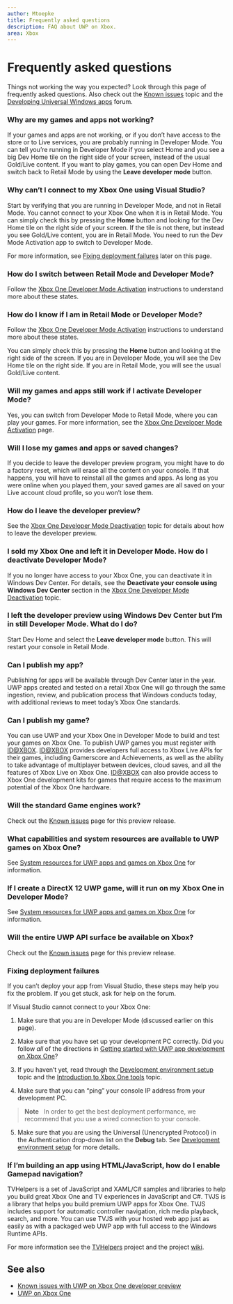 ```yaml
---
author: Mtoepke
title: Frequently asked questions
description: FAQ about UWP on Xbox.
area: Xbox
---
```


# Frequently asked questions

Things not working the way you expected? Look through this page of frequently asked questions. Also check out the [Known issues](known-issues.md) topic and the [Developing Universal Windows apps](https://social.msdn.microsoft.com/Forums/windowsapps/en-US/home?forum=wpdevelop) forum. 

### Why are my games and apps not working?

If your games and apps are not working, or if you don’t have access to the store or to Live services, you are probably running in Developer Mode. You can tell you’re running in Developer Mode if you select Home and you see a big Dev Home tile on the right side of your screen, instead of the usual Gold/Live content. If you want to play games, you can open Dev Home and switch back to Retail Mode by using the **Leave developer mode** button.

### Why can’t I connect to my Xbox One using Visual Studio?

Start by verifying that you are running in Developer Mode, and not in Retail Mode. You cannot connect to your Xbox One when it is in Retail Mode. You can simply check this by pressing the **Home** button and looking for the Dev Home tile on the right side of your screen. If the tile is not there, but instead you see Gold/Live content, you are in Retail Mode. You need to run the Dev Mode Activation app to switch to Developer Mode.

For more information, see [Fixing deployment failures](frequently-asked-questions.md#fixing-deployment-failures) later on this page.

### How do I switch between Retail Mode and Developer Mode?

Follow the [Xbox One Developer Mode Activation](devkit-activation.md) instructions to understand more about these states.

### How do I know if I am in Retail Mode or Developer Mode?

Follow the [Xbox One Developer Mode Activation](devkit-activation.md) instructions to understand more about these states. 

You can simply check this by pressing the **Home** button and looking at the right side of the screen. If you are in Developer Mode, you will see the Dev Home tile on the right side. If you are in Retail Mode, you will see the usual Gold/Live content.

### Will my games and apps still work if I activate Developer Mode?

Yes, you can switch from Developer Mode to Retail Mode, where you can play your games. For more information, see the [Xbox One Developer Mode Activation](devkit-activation.md) page. 

<!-- > **CAUTION**&nbsp;&nbsp;The Xbox Developer Preview System Update includes experimental and early pre-release software. 
This means that some popular games and apps will not work as expected and you may experience occasional crashes and data loss. -->

### Will I lose my games and apps or saved changes?

If you decide to leave the developer preview program, you might have to do a factory reset, which will erase all the content on your console. If that happens, you will have to reinstall all the games and apps. As long as you were online when you played them, your saved games are all saved on your Live account cloud profile, so you won’t lose them.

### How do I leave the developer preview?

See the [Xbox One Developer Mode Deactivation](devkit-deactivation.md) topic for details about how to leave the developer preview.

### I sold my Xbox One and left it in Developer Mode. How do I deactivate Developer Mode?

If you no longer have access to your Xbox One, you can deactivate it in Windows Dev Center. For details, see the **Deactivate your console using Windows Dev Center** section in the [Xbox One Developer Mode Deactivation](devkit-deactivation.md#deactivate-your-console-through-windows-dev-center) topic.

### I left the developer preview using Windows Dev Center but I’m in still Developer Mode. What do I do?

Start Dev Home and select the **Leave developer mode** button. This will restart your console in Retail Mode. 

### Can I publish my app?

Publishing for apps will be available through Dev Center later in the year. UWP apps created and tested on a retail Xbox One will go through the same ingestion, review, and publication process that Windows conducts today, with additional reviews to meet today’s Xbox One standards.

### Can I publish my game?

You can use UWP and your Xbox One in Developer Mode to build and test your games on Xbox One. To publish UWP games you must register with [ID@XBOX](http://www.xbox.com/en-us/Developers/id). 
[ID@XBOX](http://www.xbox.com/en-us/Developers/id) provides developers full access to Xbox Live APIs for their games, including Gamerscore and Achievements, as well as the ability to take advantage of multiplayer between devices, cloud saves, and all the features of Xbox Live on Xbox One. 
[ID@XBOX](http://www.xbox.com/en-us/Developers/id) can also provide access to Xbox One development kits for games that require access to the maximum potential of the Xbox One hardware.

### Will the standard Game engines work?

Check out the [Known issues](known-issues.md) page for this preview release.

### What capabilities and system resources are available to UWP games on Xbox One? 

See [System resources for UWP apps and games on Xbox One](system-resource-allocation.md) for information.

### If I create a DirectX 12 UWP game, will it run on my Xbox One in Developer Mode?

See [System resources for UWP apps and games on Xbox One](system-resource-allocation.md) for information.

### Will the entire UWP API surface be available on Xbox?

Check out the [Known issues](known-issues.md) page for this preview release.

### Fixing deployment failures

If you can’t deploy your app from Visual Studio, these steps may help you fix the problem. If you get stuck, ask for help on the forum.

If Visual Studio cannot connect to your Xbox One:

1. Make sure that you are in Developer Mode (discussed earlier on this page).
2. Make sure that you have set up your development PC correctly. Did you follow *all* of the directions in [Getting started with UWP app development on Xbox One](getting-started.md)? 

3. If you haven’t yet, read through the [Development environment setup](development-environment-setup.md) topic and the [Introduction to Xbox One tools](introduction-to-xbox-tools.md) topic.

4. Make sure that you can “ping” your console IP address from your development PC.
> **Note**
            &nbsp;&nbsp;In order to get the best deployment performance, we recommend that you use a wired connection to your console.

5. Make sure that you are using the Universal (Unencrypted Protocol) in the Authentication drop-down list on the **Debug** tab. See [Development environment setup](development-environment-setup.md) for more details.

<!--6. Make sure you are not hitting a PIN pairing issue; see "Visual Studio/Xbox PIN pairing failures" in the [Known Issues](known-issues.md) topic.-->

<!--
If Visual Studio can connect, but deployment is failing (for example you get this error message: "DEP0700 : Registration of the app failed.(0x80073cf9)"):

1. Make sure that your app is not installed by uninstalling it from the Collections app in the Xbox One shell. 

> **Note**&nbsp;&nbsp;Uninstalling your app from Windows Device Portal (WDP) will not resolve the issue.

2. If your issues persist, uninstall your app or game in the Collections app, leave Developer Mode, restart to Retail Mode, and then switch back to Developer Mode. 
This will clear Dev Storage.

3. If your issues persist, follow the steps above and then use **Reset and keep my games & apps** to delete any stored state on your Xbox One. 
Go to Settings > System > Console info & updates > Reset console, and select the **Reset and keep my games & apps** button.

> **Caution**&nbsp;&nbsp;Doing this will delete all saved settings on your Xbox One including wireless settings, user accounts and any game progress that has not been saved to cloud storage.

> **Caution**&nbsp;&nbsp;DO NOT select the **Reset and remove everything** button.
This will delete all of your games, apps, settings and content, deactivate Developer Mode, and remove you console from the Developer Preview group.
-->

### If I’m building an app using HTML/JavaScript, how do I enable Gamepad navigation?

TVHelpers is a set of JavaScript and XAML/C# samples and libraries to help you build great Xbox One and TV experiences in JavaScript and C#. TVJS is a library that helps you build premium UWP apps for Xbox One. TVJS includes support for automatic controller navigation, rich media playback, search, and more. You can use TVJS with your hosted web app just as easily as with a packaged web UWP app with full access to the Windows Runtime APIs.

For more information see the [TVHelpers](https://github.com/Microsoft/TVHelpers) project and the project [wiki](https://github.com/Microsoft/TVHelpers/wiki).

## See also
- [Known issues with UWP on Xbox One developer preview](known-issues.md)
- [UWP on Xbox One](index.md)


<!--HONumber=Jun16_HO3-->


